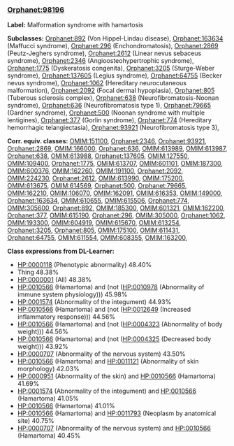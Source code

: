 
### [Orphanet:98196](http://www.orpha.net/ORDO/Orphanet_98196)
**Label:** Malformation syndrome with hamartosis

**Subclasses:** [Orphanet:892](http://www.orpha.net/ORDO/Orphanet_892) (Von Hippel-Lindau disease), [Orphanet:163634](http://www.orpha.net/ORDO/Orphanet_163634) (Maffucci syndrome), [Orphanet:296](http://www.orpha.net/ORDO/Orphanet_296) (Enchondromatosis), [Orphanet:2869](http://www.orpha.net/ORDO/Orphanet_2869) (Peutz-Jeghers syndrome), [Orphanet:2612](http://www.orpha.net/ORDO/Orphanet_2612) (Linear nevus sebaceus syndrome), [Orphanet:2346](http://www.orpha.net/ORDO/Orphanet_2346) (Angioosteohypertrophic syndrome), [Orphanet:1775](http://www.orpha.net/ORDO/Orphanet_1775) (Dyskeratosis congenita), [Orphanet:3205](http://www.orpha.net/ORDO/Orphanet_3205) (Sturge-Weber syndrome), [Orphanet:137605](http://www.orpha.net/ORDO/Orphanet_137605) (Legius syndrome), [Orphanet:64755](http://www.orpha.net/ORDO/Orphanet_64755) (Becker nevus syndrome), [Orphanet:1062](http://www.orpha.net/ORDO/Orphanet_1062) (Hereditary neurocutaneous malformation), [Orphanet:2092](http://www.orpha.net/ORDO/Orphanet_2092) (Focal dermal hypoplasia), [Orphanet:805](http://www.orpha.net/ORDO/Orphanet_805) (Tuberous sclerosis complex), [Orphanet:638](http://www.orpha.net/ORDO/Orphanet_638) (Neurofibromatosis-Noonan syndrome), [Orphanet:636](http://www.orpha.net/ORDO/Orphanet_636) (Neurofibromatosis type 1), [Orphanet:79665](http://www.orpha.net/ORDO/Orphanet_79665) (Gardner syndrome), [Orphanet:500](http://www.orpha.net/ORDO/Orphanet_500) (Noonan syndrome with multiple lentigines), [Orphanet:377](http://www.orpha.net/ORDO/Orphanet_377) (Gorlin syndrome), [Orphanet:774](http://www.orpha.net/ORDO/Orphanet_774) (Hereditary hemorrhagic telangiectasia), [Orphanet:93921](http://www.orpha.net/ORDO/Orphanet_93921) (Neurofibromatosis type 3), 

**Corr. equiv. classes:** [OMIM:151100](http://purl.obolibrary.org/obo/OMIM_151100), [Orphanet:2346](http://www.orpha.net/ORDO/Orphanet_2346), [Orphanet:93921](http://www.orpha.net/ORDO/Orphanet_93921), [Orphanet:2869](http://www.orpha.net/ORDO/Orphanet_2869), [OMIM:166000](http://purl.obolibrary.org/obo/OMIM_166000), [Orphanet:636](http://www.orpha.net/ORDO/Orphanet_636), [OMIM:613989](http://purl.obolibrary.org/obo/OMIM_613989), [OMIM:613987](http://purl.obolibrary.org/obo/OMIM_613987), [Orphanet:638](http://www.orpha.net/ORDO/Orphanet_638), [OMIM:613988](http://purl.obolibrary.org/obo/OMIM_613988), [Orphanet:137605](http://www.orpha.net/ORDO/Orphanet_137605), [OMIM:127550](http://purl.obolibrary.org/obo/OMIM_127550), [OMIM:109400](http://purl.obolibrary.org/obo/OMIM_109400), [Orphanet:1775](http://www.orpha.net/ORDO/Orphanet_1775), [OMIM:613707](http://purl.obolibrary.org/obo/OMIM_613707), [OMIM:601101](http://purl.obolibrary.org/obo/OMIM_601101), [OMIM:187300](http://purl.obolibrary.org/obo/OMIM_187300), [OMIM:600376](http://purl.obolibrary.org/obo/OMIM_600376), [OMIM:162260](http://purl.obolibrary.org/obo/OMIM_162260), [OMIM:191100](http://purl.obolibrary.org/obo/OMIM_191100), [Orphanet:2092](http://www.orpha.net/ORDO/Orphanet_2092), [OMIM:224230](http://purl.obolibrary.org/obo/OMIM_224230), [Orphanet:2612](http://www.orpha.net/ORDO/Orphanet_2612), [OMIM:613990](http://purl.obolibrary.org/obo/OMIM_613990), [OMIM:175200](http://purl.obolibrary.org/obo/OMIM_175200), [OMIM:613675](http://purl.obolibrary.org/obo/OMIM_613675), [OMIM:614569](http://purl.obolibrary.org/obo/OMIM_614569), [Orphanet:500](http://www.orpha.net/ORDO/Orphanet_500), [Orphanet:79665](http://www.orpha.net/ORDO/Orphanet_79665), [OMIM:162210](http://purl.obolibrary.org/obo/OMIM_162210), [OMIM:106070](http://purl.obolibrary.org/obo/OMIM_106070), [OMIM:162091](http://purl.obolibrary.org/obo/OMIM_162091), [OMIM:616353](http://purl.obolibrary.org/obo/OMIM_616353), [OMIM:149000](http://purl.obolibrary.org/obo/OMIM_149000), [Orphanet:163634](http://www.orpha.net/ORDO/Orphanet_163634), [OMIM:610655](http://purl.obolibrary.org/obo/OMIM_610655), [OMIM:615506](http://purl.obolibrary.org/obo/OMIM_615506), [Orphanet:774](http://www.orpha.net/ORDO/Orphanet_774), [OMIM:305600](http://purl.obolibrary.org/obo/OMIM_305600), [Orphanet:892](http://www.orpha.net/ORDO/Orphanet_892), [OMIM:185300](http://purl.obolibrary.org/obo/OMIM_185300), [OMIM:601321](http://purl.obolibrary.org/obo/OMIM_601321), [OMIM:162200](http://purl.obolibrary.org/obo/OMIM_162200), [Orphanet:377](http://www.orpha.net/ORDO/Orphanet_377), [OMIM:615190](http://purl.obolibrary.org/obo/OMIM_615190), [Orphanet:296](http://www.orpha.net/ORDO/Orphanet_296), [OMIM:305000](http://purl.obolibrary.org/obo/OMIM_305000), [Orphanet:1062](http://www.orpha.net/ORDO/Orphanet_1062), [OMIM:193300](http://purl.obolibrary.org/obo/OMIM_193300), [OMIM:604919](http://purl.obolibrary.org/obo/OMIM_604919), [OMIM:615670](http://purl.obolibrary.org/obo/OMIM_615670), [OMIM:613254](http://purl.obolibrary.org/obo/OMIM_613254), [Orphanet:3205](http://www.orpha.net/ORDO/Orphanet_3205), [Orphanet:805](http://www.orpha.net/ORDO/Orphanet_805), [OMIM:175100](http://purl.obolibrary.org/obo/OMIM_175100), [OMIM:611431](http://purl.obolibrary.org/obo/OMIM_611431), [Orphanet:64755](http://www.orpha.net/ORDO/Orphanet_64755), [OMIM:611554](http://purl.obolibrary.org/obo/OMIM_611554), [OMIM:608355](http://purl.obolibrary.org/obo/OMIM_608355), [OMIM:163200](http://purl.obolibrary.org/obo/OMIM_163200), 

**Class expressions from DL-Learner:**

- [HP:0000118](http://purl.obolibrary.org/obo/HP_0000118) (Phenotypic abnormality) 48.40%
- Thing 48.38%
- [HP:0000001](http://purl.obolibrary.org/obo/HP_0000001) (All) 48.38%
- [HP:0010566](http://purl.obolibrary.org/obo/HP_0010566) (Hamartoma) and (not ([HP:0010978](http://purl.obolibrary.org/obo/HP_0010978) (Abnormality of immune system physiology))) 45.98%
- [HP:0001574](http://purl.obolibrary.org/obo/HP_0001574) (Abnormality of the integument) 44.93%
- [HP:0010566](http://purl.obolibrary.org/obo/HP_0010566) (Hamartoma) and (not ([HP:0012649](http://purl.obolibrary.org/obo/HP_0012649) (Increased inflammatory response))) 44.56%
- [HP:0010566](http://purl.obolibrary.org/obo/HP_0010566) (Hamartoma) and (not ([HP:0004323](http://purl.obolibrary.org/obo/HP_0004323) (Abnormality of body weight))) 44.56%
- [HP:0010566](http://purl.obolibrary.org/obo/HP_0010566) (Hamartoma) and (not ([HP:0004325](http://purl.obolibrary.org/obo/HP_0004325) (Decreased body weight))) 43.92%
- [HP:0000707](http://purl.obolibrary.org/obo/HP_0000707) (Abnormality of the nervous system) 43.50%
- [HP:0010566](http://purl.obolibrary.org/obo/HP_0010566) (Hamartoma) and [HP:0011121](http://purl.obolibrary.org/obo/HP_0011121) (Abnormality of skin morphology) 42.03%
- [HP:0000951](http://purl.obolibrary.org/obo/HP_0000951) (Abnormality of the skin) and [HP:0010566](http://purl.obolibrary.org/obo/HP_0010566) (Hamartoma) 41.69%
- [HP:0001574](http://purl.obolibrary.org/obo/HP_0001574) (Abnormality of the integument) and [HP:0010566](http://purl.obolibrary.org/obo/HP_0010566) (Hamartoma) 41.05%
- [HP:0010566](http://purl.obolibrary.org/obo/HP_0010566) (Hamartoma) 41.01%
- [HP:0010566](http://purl.obolibrary.org/obo/HP_0010566) (Hamartoma) and [HP:0011793](http://purl.obolibrary.org/obo/HP_0011793) (Neoplasm by anatomical site) 40.75%
- [HP:0000707](http://purl.obolibrary.org/obo/HP_0000707) (Abnormality of the nervous system) and [HP:0010566](http://purl.obolibrary.org/obo/HP_0010566) (Hamartoma) 40.45%


